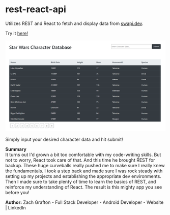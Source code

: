 # rest-react-api

Utilizes REST and React to fetch and display data from <a href="http://swapi.dev">swapi.dev</a>.

Try it <a href="https://warm-caverns-92536.herokuapp.com/">here!</a>

<img src="https://github.com/ultimatezachgrafton/rest-react-api/blob/main/rest-react-api-img.png">

Simply input your desired character data and hit submit!

<b>Summary</b><br>
It turns out I'd grown a bit too comfortable with my code-writing skills. But not to worry, React took care of that. And this time he brought REST for backup. These huge curveballs really pushed me to make sure I really knew the fundamentals. I took a step back and made sure I was rock steady with setting up my projects and establishing the appropriate dev environments. Then I made sure to take plenty of time to learn the basics of REST, and reinforce my understanding of React. The result is this mighty app you see before you!

<b>Author:</b> Zach Grafton - Full Stack Developer - Android Developer - Website | LinkedIn
